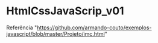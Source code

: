 # HtmlCssJavaScrip_v01

Referência "https://github.com/armando-couto/exemplos-javascript/blob/master/Projeto/imc.html"
